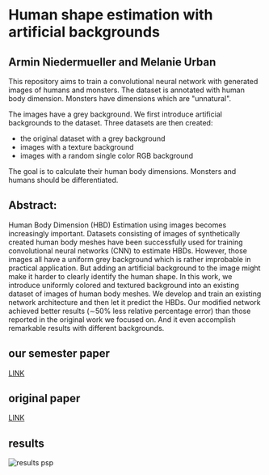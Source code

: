# Human shape estimation with artificial backgrounds
## Armin Niedermueller and Melanie Urban

This repository aims to train a convolutional neural network with generated images of humans and monsters.
The dataset is annotated with human body dimension. Monsters have dimensions which are "unnatural".

The images have a grey background. We first introduce artificial backgrounds to the dataset.
Three datasets are then created:
* the original dataset with a grey background
* images with a texture background 
* images with a random single color RGB background

The goal is to calculate their human body dimensions.
Monsters and humans should be differentiated.

## Abstract: 
 Human Body Dimension (HBD) Estimation using
images becomes increasingly important. Datasets consisting of
images of synthetically created human body meshes have been
successfully used for training convolutional neural networks
(CNN) to estimate HBDs. However, those images all have
a uniform grey background which is rather improbable in
practical application. But adding an artificial background to the
image might make it harder to clearly identify the human shape.
In this work, we introduce uniformly colored and textured
background into an existing dataset of images of human body
meshes. We develop and train an existing network architecture
and then let it predict the HBDs. Our modified network
achieved better results (∼50% less relative percentage error)
than those reported in the original work we focused on. And it
even accomplish remarkable results with different backgrounds.

## our semester paper
[LINK](https://github.com/nerovalerius/humanoids_cnn/blob/main/human_shape_estimation_w_backgrounds.pdf)

## original paper
[LINK](https://github.com/neoglez/neural-anthropometer)

## results
![results psp](https://github.com/nerovalerius/humanoids_cnn/blob/main/results.jpg)

